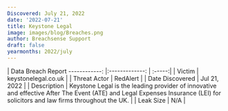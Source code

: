 ```yaml
---
Discovered: July 21, 2022
date: '2022-07-21'
title: Keystone Legal
image: images/blog/Breaches.png
author: Breachsense Support
draft: false
yearmonths: 2022/july
---
```



| Data Breach Report
------------:     |:-------------:    | :-----:|
| Victim      | keystonelegal.co.uk      | 
| Threat Actor      | RedAlert      | 
| Date Discovered      | Jul 21, 2022      | 
| Description      | Keystone Legal is the leading provider of innovative and effective After The Event (ATE) and Legal Expenses Insurance (LEI) for solicitors and law firms throughout the UK.      | 
| Leak Size      | N/A      | 

